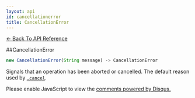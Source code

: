 ```yaml
---
layout: api
id: cancellationerror
title: CancellationError
---
```



[← Back To API Reference](/docs/api-reference.html)
<div class="api-code-section"><markdown>
##CancellationError

```js
new CancellationError(String message) -> CancellationError
```


Signals that an operation has been aborted or cancelled. The default reason used by [`.cancel`](.).
</markdown></div>

<div id="disqus_thread"></div>
<script type="text/javascript">
    var disqus_shortname = "bluebirdjs";
    var disqus_identifier = "disqus-id-cancellationerror";
    
    (function() {
        var dsq = document.createElement("script"); dsq.type = "text/javascript"; dsq.async = true;
        dsq.src = "//" + disqus_shortname + ".disqus.com/embed.js";
        (document.getElementsByTagName("head")[0] || document.getElementsByTagName("body")[0]).appendChild(dsq);
    })();
</script>
<noscript>Please enable JavaScript to view the <a href="https://disqus.com/?ref_noscript" rel="nofollow">comments powered by Disqus.</a></noscript>